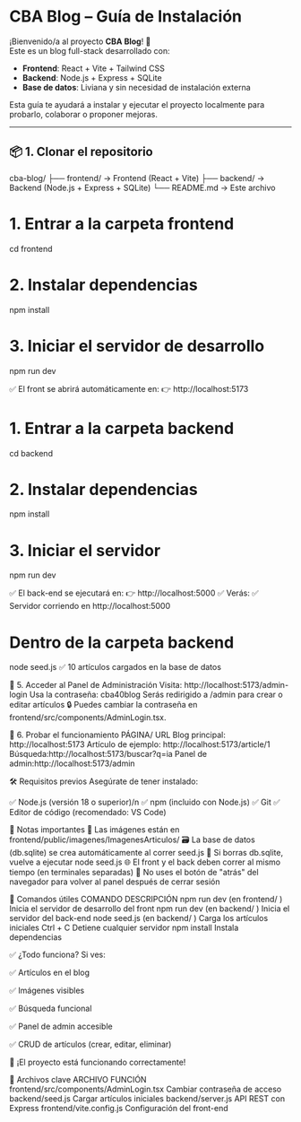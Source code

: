 # CBA Blog – Guía de Instalación

¡Bienvenido/a al proyecto **CBA Blog**! 🎉  
Este es un blog full-stack desarrollado con:
- **Frontend**: React + Vite + Tailwind CSS
- **Backend**: Node.js + Express + SQLite
- **Base de datos**: Liviana y sin necesidad de instalación externa

Esta guía te ayudará a instalar y ejecutar el proyecto localmente para probarlo, colaborar o proponer mejoras.

---

## 📦 1. Clonar el repositorio


cba-blog/
├── frontend/       → Frontend (React + Vite)
├── backend/        → Backend (Node.js + Express + SQLite)
└── README.md       → Este archivo

# 1. Entrar a la carpeta frontend
cd frontend

# 2. Instalar dependencias
npm install

# 3. Iniciar el servidor de desarrollo
npm run dev

✅ El front se abrirá automáticamente en:
👉 http://localhost:5173

# 1. Entrar a la carpeta backend
cd backend

# 2. Instalar dependencias
npm install

# 3. Iniciar el servidor
npm run dev

✅ El back-end se ejecutará en:
👉 http://localhost:5000
✅ Verás: ✅ Servidor corriendo en http://localhost:5000


# Dentro de la carpeta backend
node seed.js
✅ 10 artículos cargados en la base de datos

🔐 5. Acceder al Panel de Administración
Visita: http://localhost:5173/admin-login
Usa la contraseña: cba40blog
Serás redirigido a /admin para crear o editar artículos
🔒 Puedes cambiar la contraseña en frontend/src/components/AdminLogin.tsx. 

🧪 6. Probar el funcionamiento
PÁGINA/ URL
Blog principal: http://localhost:5173
Artículo de ejemplo: http://localhost:5173/article/1
Búsqueda:http://localhost:5173/buscar?q=ia
Panel de admin:http://localhost:5173/admin

🛠 Requisitos previos
Asegúrate de tener instalado:

✅ Node.js (versión 18 o superior)/n
✅ npm (incluido con Node.js)
✅ Git
✅ Editor de código (recomendado: VS Code)

📝 Notas importantes
📁 Las imágenes están en frontend/public/imagenes/ImagenesArticulos/
🗃 La base de datos (db.sqlite) se crea automáticamente al correr seed.js
🔁 Si borras db.sqlite, vuelve a ejecutar node seed.js
🌐 El front y el back deben correr al mismo tiempo (en terminales separadas)
🚫 No uses el botón de "atrás" del navegador para volver al panel después de cerrar sesión

🧩 Comandos útiles
COMANDO
DESCRIPCIÓN
npm run dev
(en
frontend/
)
Inicia el servidor de desarrollo del front
npm run dev
(en
backend/
)
Inicia el servidor del back-end
node seed.js
(en
backend/
)
Carga los artículos iniciales
Ctrl + C
Detiene cualquier servidor
npm install
Instala dependencias

✅ ¿Todo funciona?
Si ves:

✅ Artículos en el blog

✅ Imágenes visibles

✅ Búsqueda funcional

✅ Panel de admin accesible

✅ CRUD de artículos (crear, editar, eliminar)

🎉 ¡El proyecto está funcionando correctamente!

📁 Archivos clave
ARCHIVO
FUNCIÓN
frontend/src/components/AdminLogin.tsx
Cambiar contraseña de acceso
backend/seed.js
Cargar artículos iniciales
backend/server.js
API REST con Express
frontend/vite.config.js
Configuración del front-end


